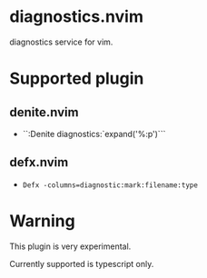 diagnostics.nvim
===
diagnostics service for vim.

Supported plugin
===

## denite.nvim
- ``:Denite diagnostics:`expand('%:p')```

## defx.nvim
- `Defx -columns=diagnostic:mark:filename:type`

Warning
===
This plugin is very experimental.

Currently supported is typescript only.

